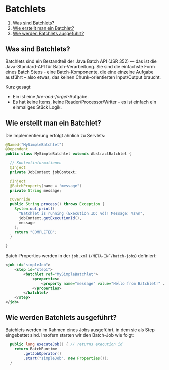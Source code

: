 # Batchlets

1. [Was sind Batchlets?](#was-sind-batchlets)
2. [Wie erstellt man ein Batchlet?](#wie-erstellt-man-ein-batchlet)
3. [Wie werden Batchlets ausgeführt?](#wie-werden-batchlets-ausgeführt)

## Was sind Batchlets?

Batchlets sind ein Bestandteil der Java Batch API (JSR 352) — das ist die Java-Standard-API für Batch-Verarbeitung.
Sie sind die einfachste Form eines Batch Steps - eine Batch-Komponente, die eine einzelne Aufgabe ausführt – also etwas, das keinen Chunk-orientierten Input/Output braucht.

Kurz gesagt:
- Ein ist eine _fire-and-forget_-Aufgabe.
- Es hat keine Items, keine Reader/Processor/Writer – es ist einfach ein einmaliges Stück Logik.

## Wie erstellt man ein Batchlet?

Die Implementierung erfolgt ähnlich zu Servlets:

```java
@Named("MySimpleBatchlet")
@Dependent
public class MySimpleBatchlet extends AbstractBatchlet {

  // Kontextinformationen
  @Inject
  private JobContext jobContext;

  @Inject
  @BatchProperty(name = "message")
  private String message;

  @Override
  public String process() throws Exception {
    System.out.printf(
      "Batchlet is running (Execution ID: %d)! Message: %s%n",
      jobContext.getExecutionId(),
      message
    );
    return "COMPLETED";
  }

}
```

Batch-Properties werden in der `job.xml` (`/META-INF/batch-jobs`) definiert:

```xml
<job id="simpleJob">
    <step id="step1">
        <batchlet ref="MySimpleBatchlet">
            <properties>
                <property name="message" value="Hello from Batchlet!" />
            </properties>
        </batchlet>
    </step>
</job>
```

## Wie werden Batchlets ausgeführt?

Batchlets werden im Rahmen eines Jobs ausgeführt, in dem sie als Step eingebettet sind. Insofern starten wir den Batch-Job wie folgt:

```java
  public long executeJob() { // returns execution id
    return BatchRuntime
        .getJobOperator()
        .start("simpleJob", new Properties());
  }
```
